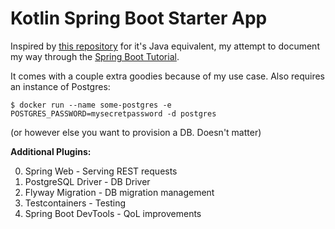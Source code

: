 # Kotlin Spring Boot Starter App

Inspired by [this repository](https://github.com/Noozen/Spring-Boot-Project) for it's Java equivalent, my attempt to document my way through the [Spring Boot Tutorial](https://spring.io/guides/tutorials/spring-boot-kotlin/).

It comes with a couple extra goodies because of my use case. Also requires an instance of Postgres:

```
$ docker run --name some-postgres -e POSTGRES_PASSWORD=mysecretpassword -d postgres
``` 

(or however else you want to provision a DB. Doesn't matter)

**Additional Plugins:**

0. Spring Web - Serving REST requests
0. PostgreSQL Driver - DB Driver
0. Flyway Migration - DB migration management
0. Testcontainers - Testing
0. Spring Boot DevTools - QoL improvements
